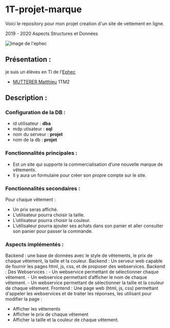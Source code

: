 # 1T-projet-marque
Voici le repository pour mon projet creation d'un site de vettement en ligne.

2019 - 2020 Aspects Structures et Données

 ![Image de l'ephec](https://i.imgur.com/k1pB47i.png?1)
 ## Présentation :  
je suis un élèves en TI de l'[Ephec](https://www.ephec.be/)
* [MUTTERER Matthieu](https://github.com/Matthieu-mutterer) 1TM2
## Description : 
### Configuration de la DB : 
* id utilisateur : **dba**
* mdp utisateur  : **sql**
* nom du serveur : **projet**
* nom de la db   : **projet**  
### Fonctionnalités principales : 
   *	Est un site qui supporte la commercialisation d’une nouvelle marque de vêtements. 
   * Il y aura un formulaire pour créer son propre compte sur le site. 
 
### Fonctionnalités secondaires : 
  Pour chaque vêtement : 
   - Un prix seras affiché. 
   - L’utilisateur pourra choisir la taille. 
   - L’utilisateur pourra choisir la couleur. 
   - L’utilisateur pourra ajouter ses achats dans son panier et aller consulter son panier pour passer la commande. 
 ### Aspects implémentés : 
Backend : une base de données avec le style de vêtements, le prix de chaque vêtement, la taille et la couleur. 
Backend :  Un serveur web capable de fournir les pages html, js, css, et de proposer des webservices. 
Backend : Des Webservices : 
	- Un webservice permettant de sélectionner chaque vêtement. 
	- Un webservice permettant d’afficher le nom de chaque vêtement. 
	- Un webservice permettant de sélectionner la taille et la couleur de chaque vêtement. 
Frontend : Une page web (html, js, css) permettant d'appeler les webservices et de traiter les réponses, les utilisant pour modifier la page : 
- Afficher les vêtements
- Afficher le prix de chaque vêtement
- Afficher la taille et la couleur de chaque vêtement. 

